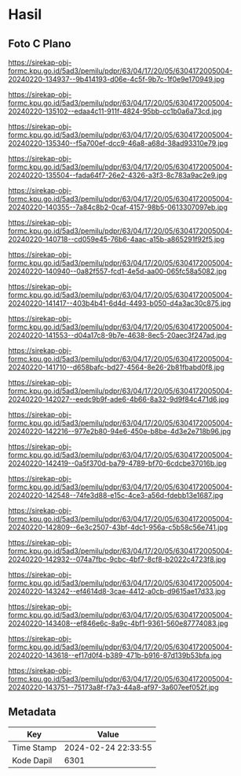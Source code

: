 # Hasil

## Foto C Plano

https://sirekap-obj-formc.kpu.go.id/5ad3/pemilu/pdpr/63/04/17/20/05/6304172005004-20240220-134937--9b414193-d06e-4c5f-9b7c-1f0e9e170949.jpg

https://sirekap-obj-formc.kpu.go.id/5ad3/pemilu/pdpr/63/04/17/20/05/6304172005004-20240220-135102--edaa4c11-911f-4824-95bb-cc1b0a6a73cd.jpg

https://sirekap-obj-formc.kpu.go.id/5ad3/pemilu/pdpr/63/04/17/20/05/6304172005004-20240220-135340--f5a700ef-dcc9-46a8-a68d-38ad93310e79.jpg

https://sirekap-obj-formc.kpu.go.id/5ad3/pemilu/pdpr/63/04/17/20/05/6304172005004-20240220-135504--fada64f7-26e2-4326-a3f3-8c783a9ac2e9.jpg

https://sirekap-obj-formc.kpu.go.id/5ad3/pemilu/pdpr/63/04/17/20/05/6304172005004-20240220-140355--7a84c8b2-0caf-4157-98b5-0613307097eb.jpg

https://sirekap-obj-formc.kpu.go.id/5ad3/pemilu/pdpr/63/04/17/20/05/6304172005004-20240220-140718--cd059e45-76b6-4aac-a15b-a865291f92f5.jpg

https://sirekap-obj-formc.kpu.go.id/5ad3/pemilu/pdpr/63/04/17/20/05/6304172005004-20240220-140940--0a82f557-fcd1-4e5d-aa00-065fc58a5082.jpg

https://sirekap-obj-formc.kpu.go.id/5ad3/pemilu/pdpr/63/04/17/20/05/6304172005004-20240220-141417--403b4b41-6d4d-4493-b050-d4a3ac30c875.jpg

https://sirekap-obj-formc.kpu.go.id/5ad3/pemilu/pdpr/63/04/17/20/05/6304172005004-20240220-141553--d04a17c8-9b7e-4638-8ec5-20aec3f247ad.jpg

https://sirekap-obj-formc.kpu.go.id/5ad3/pemilu/pdpr/63/04/17/20/05/6304172005004-20240220-141710--d658bafc-bd27-4564-8e26-2b81fbabd0f8.jpg

https://sirekap-obj-formc.kpu.go.id/5ad3/pemilu/pdpr/63/04/17/20/05/6304172005004-20240220-142027--eedc9b9f-ade6-4b66-8a32-9d9f84c471d6.jpg

https://sirekap-obj-formc.kpu.go.id/5ad3/pemilu/pdpr/63/04/17/20/05/6304172005004-20240220-142216--977e2b80-94e6-450e-b8be-4d3e2e718b96.jpg

https://sirekap-obj-formc.kpu.go.id/5ad3/pemilu/pdpr/63/04/17/20/05/6304172005004-20240220-142419--0a5f370d-ba79-4789-bf70-6cdcbe37016b.jpg

https://sirekap-obj-formc.kpu.go.id/5ad3/pemilu/pdpr/63/04/17/20/05/6304172005004-20240220-142548--74fe3d88-e15c-4ce3-a56d-fdebb13e1687.jpg

https://sirekap-obj-formc.kpu.go.id/5ad3/pemilu/pdpr/63/04/17/20/05/6304172005004-20240220-142809--6e3c2507-43bf-4dc1-956a-c5b58c56e741.jpg

https://sirekap-obj-formc.kpu.go.id/5ad3/pemilu/pdpr/63/04/17/20/05/6304172005004-20240220-142932--074a7fbc-9cbc-4bf7-8cf8-b2022c4723f8.jpg

https://sirekap-obj-formc.kpu.go.id/5ad3/pemilu/pdpr/63/04/17/20/05/6304172005004-20240220-143242--ef4614d8-3cae-4412-a0cb-d9615ae17d33.jpg

https://sirekap-obj-formc.kpu.go.id/5ad3/pemilu/pdpr/63/04/17/20/05/6304172005004-20240220-143408--ef846e6c-8a9c-4bf1-9361-560e87774083.jpg

https://sirekap-obj-formc.kpu.go.id/5ad3/pemilu/pdpr/63/04/17/20/05/6304172005004-20240220-143618--ef17d0f4-b389-471b-b916-87d139b53bfa.jpg

https://sirekap-obj-formc.kpu.go.id/5ad3/pemilu/pdpr/63/04/17/20/05/6304172005004-20240220-143751--75173a8f-f7a3-44a8-af97-3a607eef052f.jpg


## Metadata

| Key        | Value               |
| ---------- | ------------------- |
| Time Stamp | 2024-02-24 22:33:55 |
| Kode Dapil | 6301                |



